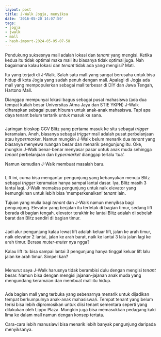 ```yaml
---
layout: post
title: J-Walk Jogja, menyiksa
date: '2016-05-20 14:07:50'
tags:
- jogja
- jwalk
- mall
- hash-import-2024-05-05-07-58
---
```


Pendukung suksesnya mall adalah lokasi dan _tenant_ yang mengisi. Ketika kedua itu tidak optimal maka mall itu biasanya tidak optimal juga. Nah bagaimana kalau lokasi dan _tenant_ tidak ada yang mengisi? Mati.

Itu yang terjadi di J-Walk. Salah satu mall yang sangat berusaha untuk bisa hidup di kota Jogja yang sudah penuh dengan mall. Apalagi di Jogja ada mall yang mempopulerkan sebagai mall terbesar di DIY dan Jawa Tengah, Hartono Mall.

Dianggap mempunyai lokasi bagus sebagai pusat mahasiswa (ada dua tempat kuliah besar Universitas Atma Jaya dan STIE YKPN) J-Walk diharapkan sebagai pusat hiburan untuk anak-anak mahasiswa. Tapi apa daya tenant belum tertarik untuk masuk ke sana.

<figure class="kg-card kg-image-card"><img src="https://res.cloudinary.com/setanwedinan/image/upload/v1671507332/JWalk/20160519_183816.jpg" class="kg-image" alt loading="lazy"></figure>

Jaringan bioskop CGV Blitz yang pertama masuk ke situ sebagai _trigger_ keramaian. Aneh, biasanya sebagai _trigger_ mall adalah pusat perbelanjaan atau _hypermarket_. Namun mungkin J-Walk belum menarik dua _tenant_ yang biasanya menyewa ruangan besar dan menarik pengunjung itu. Oke, mungkin J-Walk benar-benar menyasar pasar untuk anak muda sehingga _tenant_ perbelanjaan dan _hypermarket_ dianggap terlalu ‘tua’.

Namun kemudian J-Walk membuat masalah baru.

<figure class="kg-card kg-image-card"><img src="https://res.cloudinary.com/setanwedinan/image/upload/v1671507363/JWalk/20160519_183646.jpg" class="kg-image" alt loading="lazy"></figure>

Lift ini, cuma bisa mengantar pengunjung yang kebanyakan menuju Blitz sebagai _trigger_ keramaian hanya sampai lantai dasar. Iya, Blitz masih 3 lantai lagi. J-Walk memaksa pengunjung untuk naik elevator yang kemungkinan untuk lebih bisa ‘memperkenalkan’ _tenant_ lain.

Tujuan yang mulia bagi _tenant_ dan J-Walk namun menyiksa bagi pengunjung. Elevator yang berjalan itu terletak di bagian timur, sedang lift berada di bagian tengah, elevator terakhir ke lantai Blitz adalah di sebelah barat dan Blitz sendiri di bagian timur.

<figure class="kg-card kg-image-card"><img src="https://res.cloudinary.com/setanwedinan/image/upload/v1671507272/JWalk/20160519_183609.jpg" class="kg-image" alt loading="lazy"></figure>

Jadi alur pengunjung kalau lewat lift adalah keluar lift, jalan ke arah timur, naik elevator 2 lantai, jalan ke arah barat, naik ke lantai 3 lalu jalan lagi ke arah timur. Berasa _muter-muter_ nya ngga?

Kalau lift itu bisa sampai lantai 3 pengunjung hanya tinggal keluar lift lalu jalan ke arah timur. Simpel kan?

<figure class="kg-card kg-image-card"><img src="https://res.cloudinary.com/setanwedinan/image/upload/v1671507389/JWalk/20160519_183715.jpg" class="kg-image" alt loading="lazy"></figure>

Menurut saya J-Walk harusnya tidak berambisi dulu dengan mengisi _tenant_ besar. Namun bisa dengan mengisi jajanan-jajanan anak muda yang mengundang keramaian dan membuat mall itu hidup.

<figure class="kg-card kg-image-card"><img src="https://res.cloudinary.com/setanwedinan/image/upload/v1671507424/JWalk/20160519_183659.jpg" class="kg-image" alt loading="lazy"></figure>

Ada bagian mall yang terbuka yang sebenarnya menarik untuk dijadikan tempat berkumpulnya anak-anak mahasiswa/i. Tempat tenant yang belum terisi bisa lebih dipromosikan untuk diisi tenant sementara seperti yang dilakukan oleh Lippo Plaza. Mungkin juga bisa memasukkan pedagang kaki lima ke dalam mall namun dengan konsep tertata.

Cara-cara lebih manusiawi bisa menarik lebih banyak pengunjung daripada menyiksanya.

